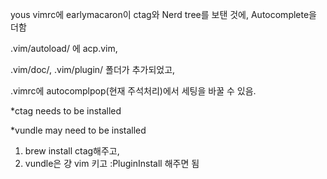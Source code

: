yous vimrc에 earlymacaron이 ctag와 Nerd tree를 보탠 것에, Autocomplete을 더함

.vim/autoload/ 에 acp.vim,

.vim/doc/, .vim/plugin/ 폴더가 추가되었고,

.vimrc에 autocomplpop(현재 주석처리)에서 세팅을 바꿀 수 있음.


*ctag needs to be installed

*vundle may need to be installed

1. brew install ctag해주고,
2. vundle은 걍 vim 키고 :PluginInstall 해주면 됨
